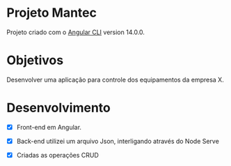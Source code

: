 # Projeto Mantec
Projeto criado com o [Angular CLI](https://github.com/angular/angular-cli) version 14.0.0.

# Objetivos
Desenvolver uma aplicação para controle dos equipamentos da empresa X.

# Desenvolvimento
- [x] Front-end em Angular.
- [x] Back-end utilizei um arquivo Json, interligando através do Node Serve
- [x] Criadas as operações CRUD

